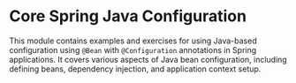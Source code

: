 # Core Spring Java Configuration

This module contains examples and exercises for using Java-based configuration using `@Bean` with `@Configuration`
annotations in Spring applications.
It covers various aspects of Java bean configuration, including defining beans, dependency injection, and application
context
setup.

